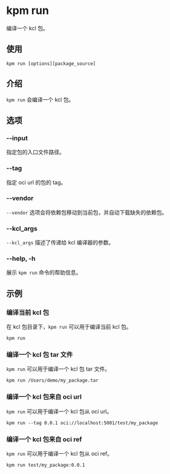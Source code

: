 # kpm run

编译一个 kcl 包。

## 使用

```shell
kpm run [options][package_source]
```

## 介绍

`kpm run` 会编译一个 kcl 包。

## 选项

### --input

指定包的入口文件路径。

### --tag

指定 oci url 的包的 tag。

### --vendor

`--vendor` 选项会将依赖包移动到当前包，并自动下载缺失的依赖包。

### --kcl_args

`--kcl_args` 描述了传递给 kcl 编译器的参数。

### --help, -h

展示 `kpm run` 命令的帮助信息。

## 示例

### 编译当前 kcl 包

在 kcl 包目录下，`kpm run` 可以用于编译当前 kcl 包。

```shell
kpm run
```

### 编译一个 kcl 包 tar 文件

`kpm run` 可以用于编译一个 kcl 包 tar 文件。

```shell
kpm run /Users/demo/my_package.tar
```

### 编译一个 kcl 包来自 oci url

`kpm run` 可以用于编译一个 kcl 包从 oci url。

```shell
kpm run --tag 0.0.1 oci://localhost:5001/test/my_package
```

### 编译一个 kcl 包来自 oci ref

`kpm run` 可以用于编译一个 kcl 包从 oci ref。

```shell
kpm run test/my_package:0.0.1
```
